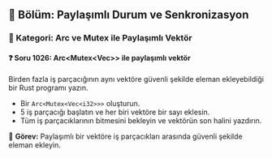 ## 📘 Bölüm: Paylaşımlı Durum ve Senkronizasyon
### 🔹 Kategori: Arc ve Mutex ile Paylaşımlı Vektör
#### ❓ Soru 1026: Arc<Mutex<Vec<T>>> ile paylaşımlı vektör

Birden fazla iş parçacığının aynı vektöre güvenli şekilde eleman ekleyebildiği bir Rust programı yazın.

- Bir `Arc<Mutex<Vec<i32>>>` oluşturun.
- 5 iş parçacığı başlatın ve her biri vektöre bir sayı eklesin.
- Tüm iş parçacıklarının bitmesini bekleyin ve vektörün son halini yazdırın.

🔧 **Görev:** Paylaşımlı bir vektöre iş parçacıkları arasında güvenli şekilde eleman ekleyin.
